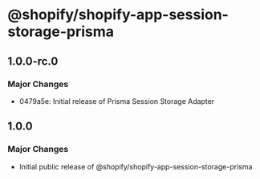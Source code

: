# @shopify/shopify-app-session-storage-prisma

## 1.0.0-rc.0

### Major Changes

- 0479a5e: Initial release of Prisma Session Storage Adapter

## 1.0.0

### Major Changes

- Initial public release of @shopify/shopify-app-session-storage-prisma
